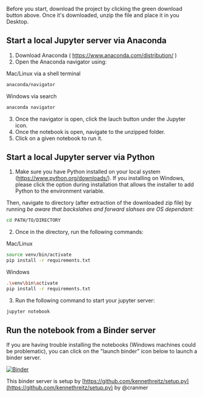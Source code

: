 Before you start, download the project by clicking the green download button above. Once it's downloaded, unzip the file and place it in you Desktop.

## Start a local Jupyter server via Anaconda
1. Download Anaconda ( https://www.anaconda.com/distribution/ )
2. Open the Anaconda navigator using:

Mac/Linux via a shell terminal
```bash
anaconda/navigator
```

Windows via search
```bash
anaconda navigator
```

3. Once the navigator is open, click the lauch button under the Jupyter icon.
4. Once the notebook is open, navigate to the unzipped folder.
5. Click on a given notebook to run it.

## Start a local Jupyter server via Python

1. Make sure you have Python installed on your local system (https://www.python.org/downloads/). If you installing on Windows, please click the option during installation that allows the installer to add Python to the environment variable.


Then, navigate to directory (after extraction of the downloaded zip file) by running *be aware that backslahes and forward slahses are OS dependant*:

```bash
cd PATH/TO/DIRECTORY
```

2. Once in the directory, run the following commands:

Mac/Linux
```bash
source venv/bin/activate
pip install -r requirements.txt
```

Windows
```bash
.\venv\bin\activate
pip install -r requirements.txt
```

3. Run the following command to start your jupyter server:

```bash
jupyter notebook
```

## Run the notebook from a Binder server

If you are having trouble installing the notebooks (Windows machines could be problematic), you can click on the "launch binder" icon below to launch a binder server.

[![Binder](https://mybinder.org/badge.svg)](https://mybinder.org/v2/gh/Jc11235/ML_Class_Jupyter_Demos/master)

This binder server is setup by [https://github.com/kennethreitz/setup.py](https://github.com/kennethreitz/setup.py) by @cranmer

